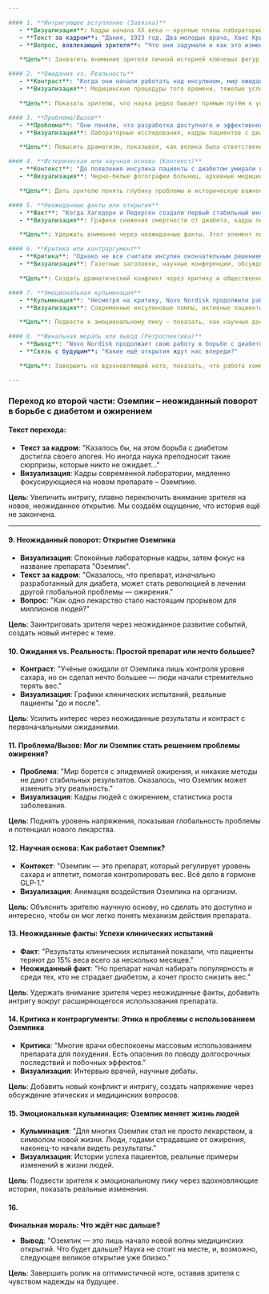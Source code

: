 ```yaml
---

#### 1. **Интригующее вступление (Завязка)**
   - **Визуализация**: Кадры начала XX века — крупные планы лабораторий, исследователи в старомодных халатах.
   - **Текст за кадром**: "Дания, 1923 год. Два молодых врача, Ханс Кристиан Хагедорн и Торвальд Педерсен, решают рискнуть всем ради одного открытия…"
   - **Вопрос, вовлекающий зрителя**: "Что они задумали и как это изменит жизнь миллионов?"

   **Цель**: Захватить внимание зрителя личной историей ключевых фигур, сразу создать атмосферу интриги и ожидания важного события.

#### 2. **Ожидания vs. Реальность**
   - **Контраст**: "Когда они начали работать над инсулином, мир ожидал быстрых решений. Но столкнулись с реальностью: добыча инсулина была дорогостоящей, а лечение — болезненным."
   - **Визуализация**: Медицинские процедуры того времени, тяжелые условия для пациентов и исследователей.

   **Цель**: Показать зрителю, что наука редко бывает прямым путём к успеху, создавая эмоциональную вовлечённость через трудности и реальные вызовы.

#### 3. **Проблема/Вызов**
   - **Проблема**: "Они поняли, что разработка доступного и эффективного инсулина требует прорывных технологий. От их работы зависели жизни миллионов людей."
   - **Визуализация**: Лабораторные исследования, кадры пациентов с диабетом.

   **Цель**: Повысить драматизм, показывая, как велика была ответственность исследователей. Это создаёт чувство, что развязка истории — не просто технологический успех, а спасение жизней.

#### 4. **Историческая или научная основа (Контекст)**
   - **Контекст**: "До появления инсулина пациенты с диабетом умирали в течение нескольких лет после постановки диагноза."
   - **Визуализация**: Черно-белые фотографии больниц, архивные медицинские документы.

   **Цель**: Дать зрителю понять глубину проблемы и историческую важность разработки инсулина.

#### 5. **Неожиданные факты или открытия**
   - **Факт**: "Когда Хагедорн и Педерсен создали первый стабильный инсулин, они не знали, что это станет революцией. Люди с диабетом начали жить полноценной жизнью."
   - **Визуализация**: Графики снижения смертности от диабета, кадры первых счастливых пациентов.

   **Цель**: Удержать внимание через неожиданные факты. Этот элемент показывает, что успех пришёл не сразу, а в результате долгой работы.

#### 6. **Критика или контраргумент**
   - **Критика**: "Однако не все считали инсулин окончательным решением. Высокая стоимость и сложность производства вызвали сомнения."
   - **Визуализация**: Газетные заголовки, научные конференции, обсуждения.

   **Цель**: Создать драматический конфликт через критику и общественное недовольство. Это удерживает внимание зрителя и заставляет его ожидать решения проблемы.

#### 7. **Эмоциональная кульминация**
   - **Кульминация**: "Несмотря на критику, Novo Nordisk продолжили работу и разработали новые формы инсулина, которые сделали лечение доступным и простым."
   - **Визуализация**: Современные инсулиновые помпы, активные пациенты, ведущие полноценную жизнь.

   **Цель**: Подвести к эмоциональному пику — показать, как научные достижения спасли и изменили множество жизней.

#### 8. **Финальная мораль или вывод (Ретроспектива)**
   - **Вывод**: "Novo Nordisk продолжает свою работу в борьбе с диабетом, улучшая жизнь миллионов людей по всему миру. Но наука не стоит на месте…"
   - **Связь с будущим**: "Какие ещё открытия ждут нас впереди?"

   **Цель**: Завершить на вдохновляющей ноте, показать, что работа компании продолжается, а прогресс не остановить.

---
```


### Переход ко второй части: **Оземпик – неожиданный поворот в борьбе с диабетом и ожирением**

#### Текст перехода:  
   - **Текст за кадром**: "Казалось бы, на этом борьба с диабетом достигла своего апогея. Но иногда наука преподносит такие сюрпризы, которые никто не ожидает…"
   - **Визуализация**: Кадры современной лаборатории, медленно фокусирующиеся на новом препарате – Оземпике.

   **Цель**: Увеличить интригу, плавно переключить внимание зрителя на новое, неожиданное открытие. Мы создаём ощущение, что история ещё не закончена.

---

#### 9. **Неожиданный поворот: Открытие Оземпика**
   - **Визуализация**: Спокойные лабораторные кадры, затем фокус на название препарата "Оземпик".
   - **Текст за кадром**: "Оказалось, что препарат, изначально разработанный для диабета, может стать революцией в лечении другой глобальной проблемы — ожирения."
   - **Вопрос**: "Как одно лекарство стало настоящим прорывом для миллионов людей?"

   **Цель**: Заинтриговать зрителя через неожиданное развитие событий, создать новый интерес к теме.

#### 10. **Ожидания vs. Реальность: Простой препарат или нечто большее?**
   - **Контраст**: "Учёные ожидали от Оземпика лишь контроля уровня сахара, но он сделал нечто большее — люди начали стремительно терять вес."
   - **Визуализация**: Графики клинических испытаний, реальные пациенты "до и после".

   **Цель**: Усилить интерес через неожиданные результаты и контраст с первоначальными ожиданиями.

#### 11. **Проблема/Вызов: Мог ли Оземпик стать решением проблемы ожирения?**
   - **Проблема**: "Мир борется с эпидемией ожирения, и никакие методы не дают стабильных результатов. Оказалось, что Оземпик может изменить эту реальность."
   - **Визуализация**: Кадры людей с ожирением, статистика роста заболевания.

   **Цель**: Поднять уровень напряжения, показывая глобальность проблемы и потенциал нового лекарства.

#### 12. **Научная основа: Как работает Оземпик?**
   - **Контекст**: "Оземпик — это препарат, который регулирует уровень сахара и аппетит, помогая контролировать вес. Всё дело в гормоне GLP-1."
   - **Визуализация**: Анимация воздействия Оземпика на организм.

   **Цель**: Объяснить зрителю научную основу, но сделать это доступно и интересно, чтобы он мог легко понять механизм действия препарата.

#### 13. **Неожиданные факты: Успехи клинических испытаний**
   - **Факт**: "Результаты клинических испытаний показали, что пациенты теряют до 15% веса всего за несколько месяцев."
   - **Неожиданный факт**: "Но препарат начал набирать популярность и среди тех, кто не страдает диабетом, а хочет просто снизить вес."

   **Цель**: Удержать внимание зрителя через неожиданные факты, добавить интригу вокруг расширяющегося использования препарата.

#### 14. **Критика и контраргументы: Этика и проблемы с использованием Оземпика**
   - **Критика**: "Многие врачи обеспокоены массовым использованием препарата для похудения. Есть опасения по поводу долгосрочных последствий и побочных эффектов."
   - **Визуализация**: Интервью врачей, научные дебаты.

   **Цель**: Добавить новый конфликт и интригу, создать напряжение через обсуждение этических и медицинских вопросов.

#### 15. **Эмоциональная кульминация: Оземпик меняет жизнь людей**
   - **Кульминация**: "Для многих Оземпик стал не просто лекарством, а символом новой жизни. Люди, годами страдавшие от ожирения, наконец-то начали видеть результаты."
   - **Визуализация**: Истории успеха пациентов, реальные примеры изменений в жизни людей.

   **Цель**: Подвести зрителя к эмоциональному пику через вдохновляющие истории, показать реальные изменения.

#### 16.

 **Финальная мораль: Что ждёт нас дальше?**
   - **Вывод**: "Оземпик — это лишь начало новой волны медицинских открытий. Что будет дальше? Наука не стоит на месте, и, возможно, следующее великое открытие уже близко."

   **Цель**: Завершить ролик на оптимистичной ноте, оставив зрителя с чувством надежды на будущее.